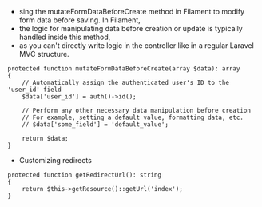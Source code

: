 * sing the mutateFormDataBeforeCreate method in Filament to modify form data before saving. In Filament, 
* the logic for manipulating data before creation or update is typically handled inside this method, 
* as you can't directly write logic in the controller like in a regular Laravel MVC structure.
```
protected function mutateFormDataBeforeCreate(array $data): array
{
    // Automatically assign the authenticated user's ID to the 'user_id' field
    $data['user_id'] = auth()->id();
    
    // Perform any other necessary data manipulation before creation
    // For example, setting a default value, formatting data, etc.
    // $data['some_field'] = 'default_value';

    return $data;
}

```
* Customizing redirects
```
protected function getRedirectUrl(): string
{
    return $this->getResource()::getUrl('index');
}
```
